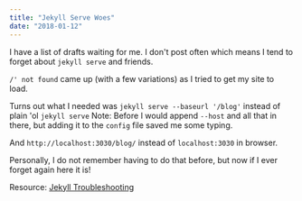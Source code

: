 ```yaml
---
title: "Jekyll Serve Woes"
date: "2018-01-12"
---
```


I have a list of drafts waiting for me. I don't post often which means I tend to forget about `jekyll serve` and friends.

`/' not found` came up (with a few variations) as I tried to get my site to load.

Turns out what I needed was `jekyll serve --baseurl '/blog'` instead of plain 'ol `jekyll serve` Note: Before I would append `--host` and all that in there, but adding it to the `config` file saved me some typing.

And `http://localhost:3030/blog/` instead of `localhost:3030` in browser.

Personally, I do not remember having to do that before, but now if I ever forget again here it is!

Resource:
[Jekyll Troubleshooting](https://jekyllrb.com/docs/troubleshooting/#base-url-problems)
